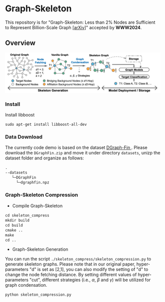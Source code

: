 # Graph-Skeleton

This repository is for "Graph-Skeleton: Less than 2% Nodes are Sufficient to Represent
Billion-Scale Graph [[arXiv]](https://openreview.net/forum?id=dU73Mgx7xm&referrer=%5Bthe%20profile%20of%20Haoran%20Deng%5D(%2Fprofile%3Fid%3D~Haoran_Deng2))" accepted by **WWW2024**.

## Overview

![fig1](./figs/model.png)


### Install

Install libboost

```shell
sudo apt-get install libboost-all-dev
```

### Data Download

The currently code demo is based on the dataset [DGraph-Fin
](https://dgraph.xinye.com/dataset). Please download the `DGraphFin.zip` and move it under directory `datasets`, unizp the dataset folder and organize as follows:
```
.
--datasets
   └─DGraphFin
     └─dgraphfin.npz
```

### Graph-Skeleton Compression

* Compile Graph-Skeleton

```shell
cd skeleton_compress
mkdir build
cd build
cmake ..
make
cd ..
```

* Graph-Skeleton Generation

You can run the script `./skeleton_compress/skeleton_compression.py` to generate skeleton graphs. Please note that in our original paper, hyper-parameters "d" is set as [2,1], you can also modify the setting of "d" to change the node fetching distance. 
By setting different values of hyper-parameters "cut", different strategies (i.e., $\alpha$, $\beta$ and $\gamma$) will be utilized for graph condensation.

```shell
python skeleton_compression.py
```

<!-- 
## Dependencies

- Python (3.8.3)
- PyTorch (>=1.6.0)

 (see `setup.py` for the full list)


## Installation
**From source**:

```bash
git clone https://github.com/caolinfeng/OoDHDR-codec OodHDR_codec
cd OodHDR_codec
pip install -U pip && pip install -e .
```

## Data Download

SDR training datasets can be downloaded from:
- [DIV2K](https://data.vision.ee.ethz.ch/cvl/DIV2K)
- [Flickr2K](http://cv.snu.ac.kr/research/EDSR/Flickr2K.tar)

HDR training datasets (.hdr) can be downloaded from:
- [HDRIHEVEN](https://hdrihaven.com/hdris/)
- [pfstools (HDR Image Gallery)](http://pfstools.sourceforge.net/hdr_gallery.html)
- [HDRLabs](http://www.hdrlabs.com/sibl/archive/)
- [Funt and Shi 2010](https://www2.cs.sfu.ca/~colour/data/funt_hdr/)

Evaluation datasets:
- [HDR (Google Drive)](https://drive.google.com/drive/folders/1U_GN4UARkLFve3UjvRhNKs56z6dcH-WI?usp=sharing)
- [SDR-Kodak](http://r0k.us/graphics/kodak/)

## Usage

### Training

A training script with a regularization & fusion loss is provided in
`examples/train_ood.py`. Please specify the corresponding HDR & SDR datasets in the file. The custom ImageFolder structure in our project only supports for the RGBE (.hdr) input currently.

You can run the script for a training pipeline:

```bash
python examples/train_ood.py --lambda 12 --epochs 250 --cuda --save --gpu 0,1,2,3 --batch-size 32 --rw 1e-5 --pw 2 --sdr_w 0.95 
```
> **Note:** 'rw, pw, sdr_w' are the hyper-parameters of the constructed loss. To achevie the optimal performance of a certain network, it is recommended to use the grid search.
You can also modify other parameters to change the model and training strategy in the file or cmd.

### Evaluation

To evaluate a trained model on HDR and SDR dataset, evaluation scripts (`examples/test_hdr.py`, `examples/test_sdr.py`) are provided. Please modify the testing dataset path in the corresponding file, and specify the trained model path in cmd: 

```bash
python examples/test_hdr.py --pth /XXX.pth.tar
```
```bash
python examples/test_sdr.py --pth /XXX.pth.tar
```

* The PyTorch pre-trained models can be downloaded [here (Google Drive)](https://drive.google.com/drive/folders/1FPUvTdN0JkoNJjm3FHDyrdPtLrddUxOm?usp=sharing)

### Quality Assessement

To assess the compression performance on HDR images, the evaluation metrics of puPSNR, puSSIM and HDR-VDP (3.0.6) are used, the source codes (Matlab version) can be [downloaded here](http://resources.mpi-inf.mpg.de/hdr/vdp/). 

## Citation

If you find this code useful, please cite our paper:

```
@inproceedings{Cao2020OodHDR,
  title     = {OoDHDR-Codec: Out-of-Distribution Generalization for HDR Image Compression},
  author    = {Linfeng Cao, Aofan Jiang, Wei Li, Huaying Wu and Nanyang Ye},
  booktitle = {Proceedings of the Thirty-Sixth AAAI Conference on Artificial Intelligence (AAAI)},
  year      = {2022}
}
```

## Related link
 * This project is developed based on [CompressAI library](https://github.com/InterDigitalInc/CompressAI)
 -->
